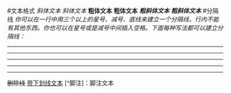 #文本格式
*斜体文本*
_斜体文本_
**粗体文本**
__粗体文本__
***粗斜体文本***
___粗斜体文本___
#分隔线
*你可以在一行中用三个以上的星号、减号、底线来建立一个分隔线，行内不能有其他东西。你也可以在星号或是减号中间插入空格。下面每种写法都可以建立分隔线：*
***
* * *
*****
- - -
----------

~~删除线~~
<u>带下划线文本</u>
[^脚注]：脚注文本